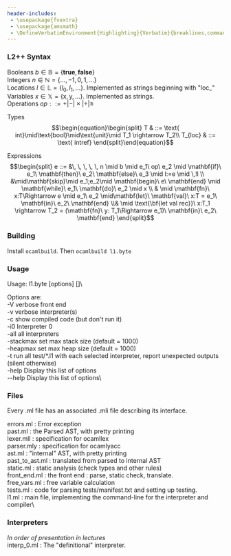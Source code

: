 ```yaml
---
header-includes:
 - \usepackage{fvextra}
 - \usepackage{amsmath}
 - \DefineVerbatimEnvironment{Highlighting}{Verbatim}{breaklines,commandchars=\\\{\}}
---
```

### L2++ Syntax
Booleans $b \in \mathbb{B} = \{\mathbf{true}, \mathbf{false}\}$\
Integers $n \in \mathbb{N} = \{\dots, -1, 0, 1, \dots\}$\
Locations $l \in \mathbb{L} = \{l_0, l_1, \dots\}$. Implemented as strings beginning with "loc_"\
Variables $x \in \mathbb{X} = \{\text{x}, \text{y}, \dots\}$. Implemented as strings. \
Operations $op ::= +|-|\times|\div|\geq$ 

Types
$$\begin{equation}\begin{split}
T & ::= \text{ int}\mid\text{bool}\mid\text{unit}\mid T_1 \rightarrow T_2\\
T_{loc} & ::= \text{ intref}
\end{split}\end{equation}$$

Expressions
$$\begin{split}
e ::= &\, \, \, \, \, n \mid b \mid e_1\  op\  e_2 \mid \mathbf{if}\ e_1\ \mathbf{then}\ e_2\ \mathbf{else}\ e_3 \mid l:=e \mid \,!l
\\
&\mid\mathbf{skip}\mid e_1;e_2\mid \mathbf{begin}\ e\ \mathbf{end} \mid \mathbf{while}\ e_1\ \mathbf{do}\ e_2 \mid x
\\
& \mid \mathbf{fn}\ x:T\Rightarrow e \mid e_1\ e_2 \mid\mathbf{let}\ \mathbf{val}\ x:T = e_1\ \mathbf{in}\ e_2\ \mathbf{end} 
\\& \mid \text{\bf{let val rec}}\ x:T_1 \rightarrow T_2 = (\mathbf{fn}\ y: T_1\Rightarrow e_1)\ \mathbf{in}\ e_2\ \mathbf{end}
\end{split}$$


### Building 
Install `ocamlbuild`.  Then
```ocamlbuild l1.byte```

### Usage 
Usage: l1.byte [options] [<file>]\

Options are:\
    -V verbose front end\
    -v verbose interpreter(s)\
    -c show compiled code (but don't run it)\
    -i0 Interpreter 0\
    -all all interpreters\
    -stackmax set max stack size (default = 1000)\
    -heapmax set max heap size (default = 1000)\
    -t run all test/*.l1 with each selected interpreter, report unexpected outputs (silent otherwise)\
    -help  Display this list of options\
    --help  Display this list of options\


### Files
Every .ml file has an associated .mli file describing its interface. 

errors.ml      : Error exception\
past.ml        : the Parsed AST, with pretty printing\
lexer.mll      : specification for ocamllex\
parser.mly     : specification for ocamlyacc\
ast.ml         : "internal" AST, with pretty printing\
past_to_ast.ml : translated from parsed to internal AST\
static.ml      : static analysis (check types and other rules)\
front_end.ml   : the front end : parse, static check, translate.\
free_vars.ml   : free variable calculation\
tests.ml       : code for parsing tests/manifest.txt and setting up testing.\
l1.ml       : main file, implementing the command-line for the interpreter and compiler\

### Interpreters
_In order of presentation in lectures_\
interp_0.ml    : The "definitional" interpreter. 



               
